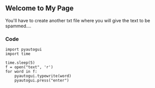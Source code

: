 ## Welcome to My Page

You'll have to create another txt file where you will give the text to be spammed....

### Code


```
import pyautogui
import time

time.sleep(5)
f = open("text", 'r')
for word in f:
    pyautogui.typewrite(word)
    pyautogui.press("enter")
```
